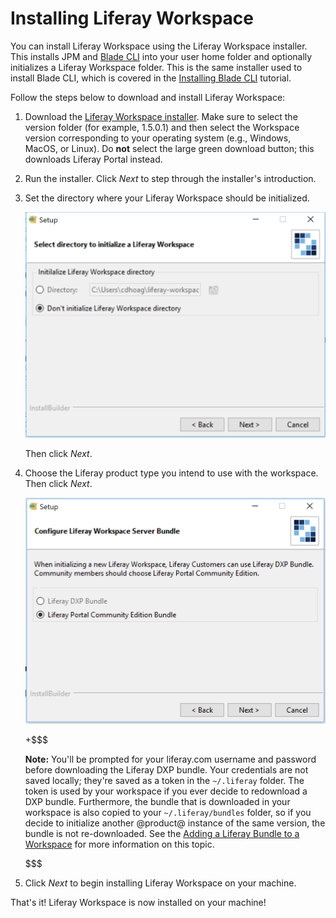 # Installing Liferay Workspace [](id=installing-liferay-workspace)

You can install Liferay Workspace using the Liferay Workspace installer. This
installs JPM and
[Blade CLI](/develop/tutorials/-/knowledge_base/7-0/blade-cli) into your user
home folder and optionally initializes a Liferay Workspace folder. This is the
same installer used to install Blade CLI, which is covered in the
[Installing Blade CLI](/develop/tutorials/-/knowledge_base/7-0/installing-blade-cli)
tutorial.

Follow the steps below to download and install Liferay Workspace:

1.  Download the
    [Liferay Workspace installer](https://sourceforge.net/projects/lportal/files/Liferay%20Workspace).
    Make sure to select the version folder (for example, 1.5.0.1) and then
    select the Workspace version corresponding to your operating system (e.g.,
    Windows, MacOS, or Linux). Do **not** select the large green download
    button; this downloads Liferay Portal instead.

2.  Run the installer. Click *Next* to step through the installer's
    introduction.

3.  Set the directory where your Liferay Workspace should be initialized.

    ![Figure 1: Determine where your Liferay Workspace should reside.](../../../images/blade-installer-workspace-init.png)

    Then click *Next*.

4.  Choose the Liferay product type you intend to use with the workspace. Then
    click *Next*.

    ![Figure 2: Select the product version you'll use with your Liferay Workspace.](../../../images/installer-workspace-type.png)

    +$$$

    **Note:** You'll be prompted for your liferay.com username and password
    before downloading the Liferay DXP bundle. Your credentials are not saved
    locally; they're saved as a token in the `~/.liferay` folder. The token is
    used by your workspace if you ever decide to redownload a DXP bundle.
    Furthermore, the bundle that is downloaded in your workspace is also copied
    to your `~/.liferay/bundles` folder, so if you decide to initialize another
    @product@ instance of the same version, the bundle is not re-downloaded. See
    the
    [Adding a Liferay Bundle to a Workspace](/develop/tutorials/-/knowledge_base/7-0/configuring-a-liferay-workspace#adding-a-liferay-bundle-to-a-workspace)
    for more information on this topic.

    $$$

5.  Click *Next* to begin installing Liferay Workspace on your machine.

That's it! Liferay Workspace is now installed on your machine!
